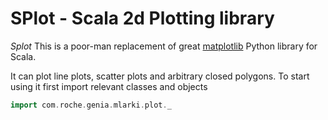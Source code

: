 SPlot - Scala 2d Plotting library
=================================

_Splot_ This is a poor-man replacement of great [matplotlib](https://matplotlib.org/) Python library for Scala.

It can plot line plots, scatter plots and arbitrary closed polygons. To start using it first import relevant classes and objects
```scala
import com.roche.genia.mlarki.plot._
```
